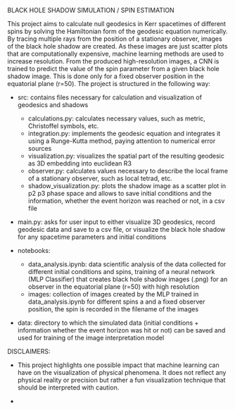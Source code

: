 BLACK HOLE SHADOW SIMULATION / SPIN ESTIMATION

This project aims to calculate null geodesics in Kerr spacetimes of different spins by solving the Hamiltonian form of the geodesic equation numerically. By tracing multiple rays from the position of a stationary observer, images of the black hole shadow are created. As these images are just scatter plots that are computationally expensive, machine learning methods are used to increase resolution. From the produced high-resolution images, a CNN is trained to predict the value of the spin parameter from a given black hole shadow image. This is done only for a fixed observer position in the equatorial plane (r=50). The project is structured in the following way:

- src: contains files necessary for calculation and visualization of geodesics and shadows
    - calculations.py: calculates necessary values, such as metric, Christoffel symbols, etc. 
    - integration.py: implements the geodesic equation and integrates it using a Runge-Kutta method, paying attention to numerical error sources
    - visualization.py: visualizes the spatial part of the resulting geodesic as 3D embedding into euclidean R3
    - observer.py: calculates values necessary to describe the local frame of a stationary observer, such as local tetrad, etc. 
    - shadow_visualization.py: plots the shadow image as a scatter plot in p2 p3 phase space and allows to save initial conditions and the information, whether the event horizon was reached or not, in a csv file

- main.py: asks for user input to either visualize 3D geodesics, record geodesic data and save to a csv file, or visualize the black hole shadow for any spacetime parameters and initial conditions

- notebooks:
    - data_analysis.ipynb: data scientific analysis of the data collected for different initial conditions and spins, training of a neural network (MLP Classifier) that creates black hole shadow images (.png) for an observer in the equatorial plane (r=50) with high resolution
    - images: collection of images created by the MLP trained in data_analysis.ipynb for different spins a and a fixed observer position, the spin is recorded in the filename of the images
    
- data: directory to which the simulated data (initial conditions + information whether the event horizon was hit or not) can be saved and used for training of the image interpretation model


DISCLAIMERS:

- This project highlights one possible impact that machine learning can have on the visualization of physical phenomena. It does not reflect any physical reality or precision but rather a fun visualization technique that should be interpreted with caution.

- 
